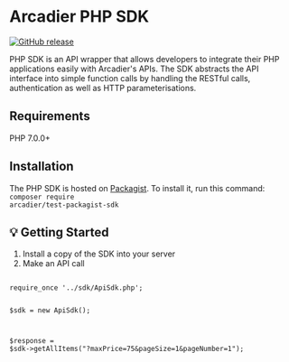 # Arcadier PHP SDK

[![GitHub release](https://img.shields.io/github/v/release/arcadier/testpackagistsdk)](https://img.shields.io/github/v/release/arcadier/testpackagistsdk)

PHP SDK is an API wrapper that allows developers to integrate their PHP applications easily with Arcadier's APIs. The SDK abstracts the API interface into simple function calls by handling the RESTful calls, authentication as well as HTTP parameterisations.

## Requirements
PHP 7.0.0+

## Installation
The PHP SDK is hosted on [Packagist](https://packagist.org/packages/arcadier/test-packagist-sdk). To install it, run this command: <br />
<code>composer require arcadier/test-packagist-sdk</code>

## 💡 Getting Started
1. Install a copy of the SDK into your server
2. Make an API call

<code>
require_once '../sdk/ApiSdk.php';

$sdk = new ApiSdk();

$response = $sdk->getAllItems("?maxPrice=75&pageSize=1&pageNumber=1");
</code>